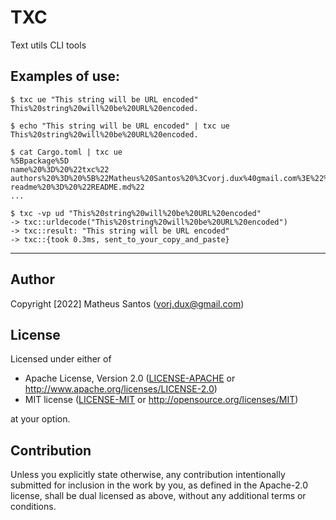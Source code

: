 # TXC
Text utils CLI tools

## Examples of use:
```
$ txc ue "This string will be URL encoded"
This%20string%20will%20be%20URL%20encoded.
```

```
$ echo "This string will be URL encoded" | txc ue
This%20string%20will%20be%20URL%20encoded.
```

```
$ cat Cargo.toml | txc ue
%5Bpackage%5D
name%20%3D%20%22txc%22
authors%20%3D%20%5B%22Matheus%20Santos%20%3Cvorj.dux%40gmail.com%3E%22%5D
readme%20%3D%20%22README.md%22
...
```

```
$ txc -vp ud "This%20string%20will%20be%20URL%20encoded"
-> txc::urldecode("This%20string%20will%20be%20URL%20encoded")
-> txc::result: "This string will be URL encoded"
-> txc::{took 0.3ms, sent_to_your_copy_and_paste}
```

---

## Author

Copyright [2022] Matheus Santos (vorj.dux@gmail.com)

## License

Licensed under either of

 * Apache License, Version 2.0
   ([LICENSE-APACHE](LICENSE-APACHE) or http://www.apache.org/licenses/LICENSE-2.0)
 * MIT license
   ([LICENSE-MIT](LICENSE-MIT) or http://opensource.org/licenses/MIT)

at your option.

## Contribution

Unless you explicitly state otherwise, any contribution intentionally submitted
for inclusion in the work by you, as defined in the Apache-2.0 license, shall be
dual licensed as above, without any additional terms or conditions.